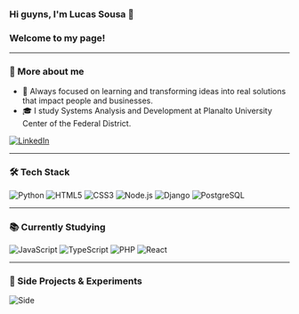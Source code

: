 ### Hi guyns, I'm Lucas Sousa 👋

### Welcome to my page!

---

### 📌 More about me

- 🚀 Always focused on learning and transforming ideas into real solutions that impact people and businesses.
- 🎓 I study Systems Analysis and Development at Planalto University Center of the Federal District.

[![LinkedIn](https://img.shields.io/badge/LinkedIn-0077B5?style=for-the-badge&logo=linkedin&logoColor=white)](https://www.linkedin.com/in/lucassouusa/)

---

### 🛠️ Tech Stack

![Python](https://img.shields.io/badge/-Python-black?style=flat-square&logo=python)
![HTML5](https://img.shields.io/badge/-HTML5-black?style=flat-square&logo=html5)
![CSS3](https://img.shields.io/badge/-CSS3-black?style=flat-square&logo=css3)
![Node.js](https://img.shields.io/badge/-Node.js-black?style=flat-square&logo=node.js)
![Django](https://img.shields.io/badge/-Django-black?style=flat-square&logo=django)
![PostgreSQL](https://img.shields.io/badge/-PostgreSQL-black?style=flat-square&logo=postgresql)

---

### 📚 Currently Studying

![JavaScript](https://img.shields.io/badge/-JavaScript-black?style=flat-square&logo=javascript)
![TypeScript](https://img.shields.io/badge/-TypeScript-black?style=flat-square&logo=typescript)
![PHP](https://img.shields.io/badge/-PHP-black?style=flat-square&logo=php)
![React](https://img.shields.io/badge/-React-black?style=flat-square&logo=react)

---

### 🧠 Side Projects & Experiments

![Side](https://media1.giphy.com/media/v1.Y2lkPTc5MGI3NjExY2pzbHBkdmlqYW42eHhjM3pwMWd5NXgwbXNrMzdpeWY2eHpsaWVocSZlcD12MV9pbnRlcm5hbF9naWZfYnlfaWQmY3Q9Zw/3o7bu3XilJ5BOiSGic/giphy.gif)
